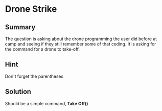 <h1>Drone Strike</h1>
<h2>Summary</h2>
<p>The question is asking about the drone programming the user did before at camp and seeing if they still remember some of that coding. It is asking for the command for a drone to take-off.<p>
<h2>Hint</h2>
Don't forget the parentheses.
<h2>Solution</h2>
<p>Should be a simple command, <b>Take Off()</b></p>
